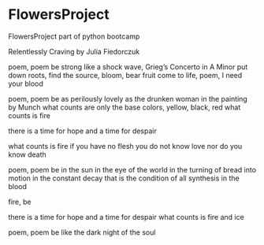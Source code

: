 # FlowersProject
FlowersProject part of python bootcamp

Relentlessly Craving by Julia Fiedorczuk

poem, poem be strong
like a shock wave, Grieg’s Concerto in A Minor
put down roots, find the source, bloom, bear fruit
come to life, poem, I need your blood 

poem, poem be as perilously lovely
as the drunken woman in the painting by Munch
what counts are only the base colors, yellow, black, red
what counts is fire 

there is a time for hope
and a time for despair 

what counts is fire
if you have no flesh
you do not know love
nor do you know death

poem, poem be in the sun
in the eye of the world
in the turning of bread into motion
in the constant decay that is the condition of all synthesis
in the blood

fire, be 

there is a time for hope
and a time for despair
what counts is fire and ice

poem, poem be like the dark night of the soul 